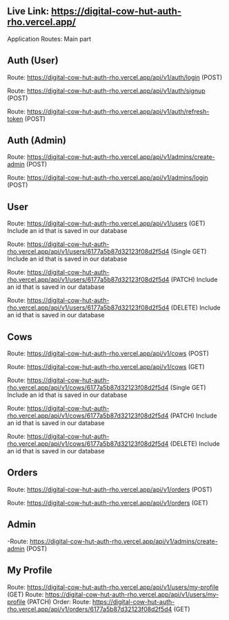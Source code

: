 ## Live Link: https://digital-cow-hut-auth-rho.vercel.app/

Application Routes:
Main part

## Auth (User)

Route: https://digital-cow-hut-auth-rho.vercel.app/api/v1/auth/login (POST)

Route: https://digital-cow-hut-auth-rho.vercel.app/api/v1/auth/signup (POST)

Route: https://digital-cow-hut-auth-rho.vercel.app/api/v1/auth/refresh-token (POST)

## Auth (Admin)

Route: https://digital-cow-hut-auth-rho.vercel.app/api/v1/admins/create-admin (POST)

Route: https://digital-cow-hut-auth-rho.vercel.app/api/v1/admins/login (POST)

## User

Route: https://digital-cow-hut-auth-rho.vercel.app/api/v1/users (GET) Include an id that is saved in our database

Route: https://digital-cow-hut-auth-rho.vercel.app/api/v1/users/6177a5b87d32123f08d2f5d4 (Single GET) Include an id that is saved in our database

Route: https://digital-cow-hut-auth-rho.vercel.app/api/v1/users/6177a5b87d32123f08d2f5d4 (PATCH) Include an id that is saved in our database

Route: https://digital-cow-hut-auth-rho.vercel.app/api/v1/users/6177a5b87d32123f08d2f5d4 (DELETE) Include an id that is saved in our database

## Cows

Route: https://digital-cow-hut-auth-rho.vercel.app/api/v1/cows (POST)

Route: https://digital-cow-hut-auth-rho.vercel.app/api/v1/cows (GET)

Route: https://digital-cow-hut-auth-rho.vercel.app/api/v1/cows/6177a5b87d32123f08d2f5d4 (Single GET) Include an id that is saved in our database

Route: https://digital-cow-hut-auth-rho.vercel.app/api/v1/cows/6177a5b87d32123f08d2f5d4 (PATCH) Include an id that is saved in our database

Route: https://digital-cow-hut-auth-rho.vercel.app/api/v1/cows/6177a5b87d32123f08d2f5d4 (DELETE) Include an id that is saved in our database

## Orders

Route: https://digital-cow-hut-auth-rho.vercel.app/api/v1/orders (POST)

Route: https://digital-cow-hut-auth-rho.vercel.app/api/v1/orders (GET)

## Admin

-Route: https://digital-cow-hut-auth-rho.vercel.app/api/v1/admins/create-admin (POST)

## My Profile

Route: https://digital-cow-hut-auth-rho.vercel.app/api/v1/users/my-profile (GET)
Route: https://digital-cow-hut-auth-rho.vercel.app/api/v1/users/my-profile (PATCH)
Order:
Route: https://digital-cow-hut-auth-rho.vercel.app/api/v1/orders/6177a5b87d32123f08d2f5d4 (GET)
